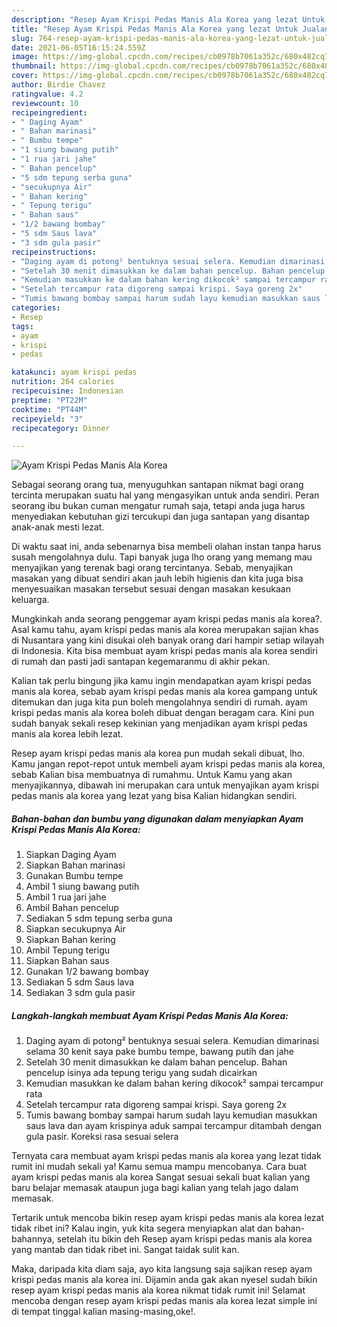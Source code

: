 ```yaml
---
description: "Resep Ayam Krispi Pedas Manis Ala Korea yang lezat Untuk Jualan"
title: "Resep Ayam Krispi Pedas Manis Ala Korea yang lezat Untuk Jualan"
slug: 764-resep-ayam-krispi-pedas-manis-ala-korea-yang-lezat-untuk-jualan
date: 2021-06-05T16:15:24.559Z
image: https://img-global.cpcdn.com/recipes/cb0978b7061a352c/680x482cq70/ayam-krispi-pedas-manis-ala-korea-foto-resep-utama.jpg
thumbnail: https://img-global.cpcdn.com/recipes/cb0978b7061a352c/680x482cq70/ayam-krispi-pedas-manis-ala-korea-foto-resep-utama.jpg
cover: https://img-global.cpcdn.com/recipes/cb0978b7061a352c/680x482cq70/ayam-krispi-pedas-manis-ala-korea-foto-resep-utama.jpg
author: Birdie Chavez
ratingvalue: 4.2
reviewcount: 10
recipeingredient:
- " Daging Ayam"
- " Bahan marinasi"
- " Bumbu tempe"
- "1 siung bawang putih"
- "1 rua jari jahe"
- " Bahan pencelup"
- "5 sdm tepung serba guna"
- "secukupnya Air"
- " Bahan kering"
- " Tepung terigu"
- " Bahan saus"
- "1/2 bawang bombay"
- "5 sdm Saus lava"
- "3 sdm gula pasir"
recipeinstructions:
- "Daging ayam di potong² bentuknya sesuai selera. Kemudian dimarinasi selama 30 kenit saya pake bumbu tempe, bawang putih dan jahe"
- "Setelah 30 menit dimasukkan ke dalam bahan pencelup. Bahan pencelup isinya ada tepung terigu yang sudah dicairkan"
- "Kemudian masukkan ke dalam bahan kering dikocok² sampai tercampur rata"
- "Setelah tercampur rata digoreng sampai krispi. Saya goreng 2x"
- "Tumis bawang bombay sampai harum sudah layu kemudian masukkan saus lava dan ayam krispinya aduk sampai tercampur ditambah dengan gula pasir. Koreksi rasa sesuai selera"
categories:
- Resep
tags:
- ayam
- krispi
- pedas

katakunci: ayam krispi pedas 
nutrition: 264 calories
recipecuisine: Indonesian
preptime: "PT22M"
cooktime: "PT44M"
recipeyield: "3"
recipecategory: Dinner

---
```



![Ayam Krispi Pedas Manis Ala Korea](https://img-global.cpcdn.com/recipes/cb0978b7061a352c/680x482cq70/ayam-krispi-pedas-manis-ala-korea-foto-resep-utama.jpg)

Sebagai seorang orang tua, menyuguhkan santapan nikmat bagi orang tercinta merupakan suatu hal yang mengasyikan untuk anda sendiri. Peran seorang ibu bukan cuman mengatur rumah saja, tetapi anda juga harus menyediakan kebutuhan gizi tercukupi dan juga santapan yang disantap anak-anak mesti lezat.

Di waktu  saat ini, anda sebenarnya bisa membeli olahan instan tanpa harus susah mengolahnya dulu. Tapi banyak juga lho orang yang memang mau menyajikan yang terenak bagi orang tercintanya. Sebab, menyajikan masakan yang dibuat sendiri akan jauh lebih higienis dan kita juga bisa menyesuaikan masakan tersebut sesuai dengan masakan kesukaan keluarga. 



Mungkinkah anda seorang penggemar ayam krispi pedas manis ala korea?. Asal kamu tahu, ayam krispi pedas manis ala korea merupakan sajian khas di Nusantara yang kini disukai oleh banyak orang dari hampir setiap wilayah di Indonesia. Kita bisa membuat ayam krispi pedas manis ala korea sendiri di rumah dan pasti jadi santapan kegemaranmu di akhir pekan.

Kalian tak perlu bingung jika kamu ingin mendapatkan ayam krispi pedas manis ala korea, sebab ayam krispi pedas manis ala korea gampang untuk ditemukan dan juga kita pun boleh mengolahnya sendiri di rumah. ayam krispi pedas manis ala korea boleh dibuat dengan beragam cara. Kini pun sudah banyak sekali resep kekinian yang menjadikan ayam krispi pedas manis ala korea lebih lezat.

Resep ayam krispi pedas manis ala korea pun mudah sekali dibuat, lho. Kamu jangan repot-repot untuk membeli ayam krispi pedas manis ala korea, sebab Kalian bisa membuatnya di rumahmu. Untuk Kamu yang akan menyajikannya, dibawah ini merupakan cara untuk menyajikan ayam krispi pedas manis ala korea yang lezat yang bisa Kalian hidangkan sendiri.

<!--inarticleads1-->

##### Bahan-bahan dan bumbu yang digunakan dalam menyiapkan Ayam Krispi Pedas Manis Ala Korea:

1. Siapkan  Daging Ayam
1. Siapkan  Bahan marinasi
1. Gunakan  Bumbu tempe
1. Ambil 1 siung bawang putih
1. Ambil 1 rua jari jahe
1. Ambil  Bahan pencelup
1. Sediakan 5 sdm tepung serba guna
1. Siapkan secukupnya Air
1. Siapkan  Bahan kering
1. Ambil  Tepung terigu
1. Siapkan  Bahan saus
1. Gunakan 1/2 bawang bombay
1. Sediakan 5 sdm Saus lava
1. Sediakan 3 sdm gula pasir




<!--inarticleads2-->

##### Langkah-langkah membuat Ayam Krispi Pedas Manis Ala Korea:

1. Daging ayam di potong² bentuknya sesuai selera. Kemudian dimarinasi selama 30 kenit saya pake bumbu tempe, bawang putih dan jahe
1. Setelah 30 menit dimasukkan ke dalam bahan pencelup. Bahan pencelup isinya ada tepung terigu yang sudah dicairkan
1. Kemudian masukkan ke dalam bahan kering dikocok² sampai tercampur rata
1. Setelah tercampur rata digoreng sampai krispi. Saya goreng 2x
1. Tumis bawang bombay sampai harum sudah layu kemudian masukkan saus lava dan ayam krispinya aduk sampai tercampur ditambah dengan gula pasir. Koreksi rasa sesuai selera




Ternyata cara membuat ayam krispi pedas manis ala korea yang lezat tidak rumit ini mudah sekali ya! Kamu semua mampu mencobanya. Cara buat ayam krispi pedas manis ala korea Sangat sesuai sekali buat kalian yang baru belajar memasak ataupun juga bagi kalian yang telah jago dalam memasak.

Tertarik untuk mencoba bikin resep ayam krispi pedas manis ala korea lezat tidak ribet ini? Kalau ingin, yuk kita segera menyiapkan alat dan bahan-bahannya, setelah itu bikin deh Resep ayam krispi pedas manis ala korea yang mantab dan tidak ribet ini. Sangat taidak sulit kan. 

Maka, daripada kita diam saja, ayo kita langsung saja sajikan resep ayam krispi pedas manis ala korea ini. Dijamin anda gak akan nyesel sudah bikin resep ayam krispi pedas manis ala korea nikmat tidak rumit ini! Selamat mencoba dengan resep ayam krispi pedas manis ala korea lezat simple ini di tempat tinggal kalian masing-masing,oke!.

